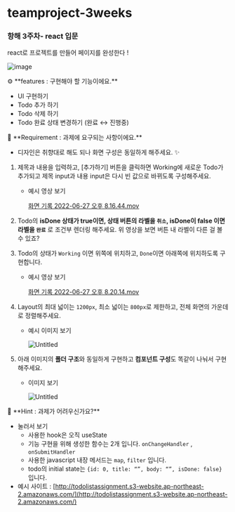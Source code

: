# teamproject-3weeks
### 항해 3주차- react 입문

react로 프로젝트를 만들어 페이지를 완성한다 !

![image](https://user-images.githubusercontent.com/107829027/181253411-7c82374b-2b69-4b7a-80cc-f45259d5dd70.png)

<aside>
⚙ **features : 구현해야 할 기능이에요.**

</aside>

- UI 구현하기
- Todo 추가 하기
- Todo 삭제 하기
- Todo 완료 상태 변경하기 (완료 ↔ 진행중)

<aside>
📌 **Requirement : 과제에 요구되는 사항이에요.**

</aside>

- 디자인은 취향대로 해도 되나 화면 구성은 동일하게 해주세요. ✨
1. 제목과 내용을 입력하고, [추가하기] 버튼을 클릭하면 Working에 새로운 Todo가 추가되고 제목 input과 내용 input은 다시 빈 값으로 바뀌도록 구성해주세요.
    - 예시 영상 보기
        
        [화면 기록 2022-06-27 오후 8.16.44.mov](https://s3-us-west-2.amazonaws.com/secure.notion-static.com/b6c4b646-58d7-43ee-b942-15046363cb1c/화면_기록_2022-06-27_오후_8.16.44.mov)
        
2. Todo의 **isDone 상태가 true이면, 상태 버튼의 라벨을 `취소`, isDone이 false 이면 라벨을 `완료`** 로 조건부 렌더링 해주세요. 위 영상을 보면 버튼 내 라벨이 다른 걸 볼 수 있죠?
3. Todo의 상태가 `Working` 이면 위쪽에 위치하고, `Done`이면 아래쪽에 위치하도록 구현합니다.
    - 예시 영상 보기
        
        [화면 기록 2022-06-27 오후 8.20.14.mov](https://s3-us-west-2.amazonaws.com/secure.notion-static.com/a7d5a8f8-6e73-41e3-a7c8-0f83e2cdb16e/화면_기록_2022-06-27_오후_8.20.14.mov)
        
4. Layout의 최대 넓이는 `1200px`, 최소 넓이는 `800px`로 제한하고, 전체 화면의 가운데로 정렬해주세요.
    - 예시 이미지 보기
        
        ![Untitled](https://s3-us-west-2.amazonaws.com/secure.notion-static.com/2c7c1361-f01d-415e-8722-a40931b1edb5/Untitled.png)
        
5. 아래 이미지의 **폴더 구조**와 동일하게 구현하고 **컴포넌트 구성**도 똑같이 나눠서 구현해주세요.
    - 이미지 보기
        
        ![Untitled](https://s3-us-west-2.amazonaws.com/secure.notion-static.com/533e8a8e-a4a5-41c7-9d40-b26a285afbd2/Untitled.png)
        
    

<aside>
📌 **Hint : 과제가 어려우신가요?**

</aside>

- 눌러서 보기
    - 사용한 hook은 오직 useState
    - 기능 구현을 위해 생성한 함수는 2개 입니다. `onChangeHandler` , `onSubmitHandler`
    - 사용한 javascript 내장 메서드는 `map`, `filter` 입니다.
    - todo의 initial state는 `{id: 0, title: “”, body: “”, isDone: false}` 입니다.
- 예시 사이트 : [http://todolistassignment.s3-website.ap-northeast-2.amazonaws.com/](http://todolistassignment.s3-website.ap-northeast-2.amazonaws.com/)
